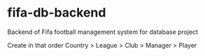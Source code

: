 # fifa-db-backend

Backend of Fifa football management system for database project

Create in that order
Country > League > Club > Manager > Player
